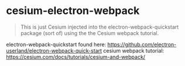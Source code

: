 # cesium-electron-webpack
>This is just Cesium injected into the electron-webpack-quickstart package (sort of) using the the Cesium webpack tutorial.

electron-webpack-quickstart found here: https://github.com/electron-userland/electron-webpack-quick-start
cesium webpack tutorial: https://cesium.com/docs/tutorials/cesium-and-webpack/

